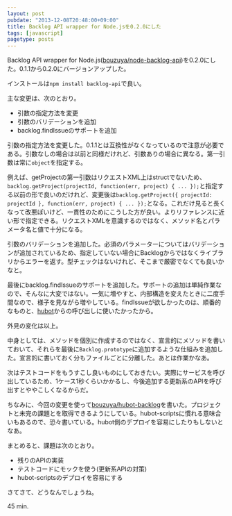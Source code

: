 ```yaml
---
layout: post
pubdate: "2013-12-08T20:48:00+09:00"
title: Backlog API wrapper for Node.jsを0.2.0にした
tags: [javascript]
pagetype: posts
---
```

Backlog API wrapper for Node.js([bouzuya/node-backlog-api][])を0.2.0にした。0.1.1から0.2.0にバージョンアップした。

インストールは`npm install backlog-api`で良い。

主な変更は、次のとおり。

- 引数の指定方法を変更
- 引数のバリデーションを追加
- backlog.findIssueのサポートを追加

引数の指定方法を変更した。0.1.1とは互換性がなくなっているので注意が必要である。引数なしの場合は以前と同様だけれど、引数ありの場合に異なる。第一引数は常に`object`を指定する。

例えば、getProjectの第一引数はリクエストXML上はstructでないため、`backlog.getProject(projectId, function(err, project) { ... });`と指定する以前の形で良いのだけれど、変更後は`backlog.getProject({ projectId: projectId }, function(err, project) { ... });`となる。これだけ見ると長くなって改悪ぽいけど、一貫性のためにこうした方が良い。よりリファレンスに近い形で指定できる。リクエストXMLを意識するのではなく、メソッド名とパラメータ名と値で十分になる。

引数のバリデーションを追加した。必須のパラメーターについてはバリデーションが追加されているため、指定していない場合にBacklogからではなくライブラリからエラーを返す。型チェックはないけれど、そこまで厳密でなくても良いかなと。

最後にbacklog.findIssueのサポートを追加した。サポートの追加は単純作業なので、そんなに大変ではない。一気に増やすと、内部構造を変えたときに二度手間なので、様子を見ながら増やしている。findIssueが欲しかったのは、順番的なものと、[hubot][github/hubot]からの呼び出しに使いたかったから。

外見の変化は以上。

中身としては、メソッドを個別に作成するのではなく、宣言的にメソッドを書いておいて、それらを最後に`Backlog.prototype`に追加するような仕組みを追加した。宣言的に書いておく分もファイルごとに分離した。あとは作業かなあ。

次はテストコードをもうすこし良いものにしておきたい。実際にサービスを呼び出しているため、1ケース1秒くらいかかるし、今後追加する更新系のAPIを呼び出すとややこしくなるからだ。

ちなみに、今回の変更を使って[bouzuya/hubot-backlog][]を書いた。プロジェクトと未完の課題とを取得できるようにしている。hubot-scriptsに慣れる意味合いもあるので、恐々書いている。hubot側のデプロイを容易にしたりもしないとなあ。

まとめると、課題は次のとおり。

- 残りのAPIの実装
- テストコードにモックを使う(更新系APIの対策)
- hubot-scriptsのデプロイを容易にする

さてさて、どうなんでしょうね。

45 min.

[bouzuya/node-backlog-api]: https://github.com/bouzuya/node-backlog-api
[bouzuya/hubot-backlog]: https://github.com/bouzuya/hubot-backlog
[github/hubot]: https://github.com/github/hubot

